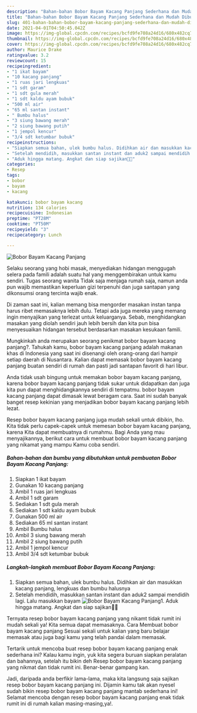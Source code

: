 ```yaml
---
description: "Bahan-bahan Bobor Bayam Kacang Panjang Sederhana dan Mudah Dibuat"
title: "Bahan-bahan Bobor Bayam Kacang Panjang Sederhana dan Mudah Dibuat"
slug: 401-bahan-bahan-bobor-bayam-kacang-panjang-sederhana-dan-mudah-dibuat
date: 2021-04-01T04:50:45.042Z
image: https://img-global.cpcdn.com/recipes/bcfd9fe708a24d16/680x482cq70/bobor-bayam-kacang-panjang-foto-resep-utama.jpg
thumbnail: https://img-global.cpcdn.com/recipes/bcfd9fe708a24d16/680x482cq70/bobor-bayam-kacang-panjang-foto-resep-utama.jpg
cover: https://img-global.cpcdn.com/recipes/bcfd9fe708a24d16/680x482cq70/bobor-bayam-kacang-panjang-foto-resep-utama.jpg
author: Maurice Drake
ratingvalue: 3.2
reviewcount: 15
recipeingredient:
- "1 ikat bayam"
- "10 kacang panjang"
- "1 ruas jari lengkuas"
- "1 sdt garam"
- "1 sdt gula merah"
- "1 sdt kaldu ayam bubuk"
- "500 ml air"
- "65 ml santan instant"
- " Bumbu halus"
- "3 siung bawang merah"
- "2 siung bawang putih"
- "1 jempol kencur"
- "3/4 sdt ketumbar bubuk"
recipeinstructions:
- "Siapkan semua bahan, ulek bumbu halus. Didihkan air dan masukkan kacang panjang, lengkuas dan bumbu halusnya"
- "Setelah mendidih, masukkan santan instant dan aduk2 sampai mendidih lagi. Lalu masukkan bayam"
- "Aduk hingga matang. Angkat dan siap sajikan🙏😋"
categories:
- Resep
tags:
- bobor
- bayam
- kacang

katakunci: bobor bayam kacang 
nutrition: 134 calories
recipecuisine: Indonesian
preptime: "PT28M"
cooktime: "PT50M"
recipeyield: "3"
recipecategory: Lunch

---
```



![Bobor Bayam Kacang Panjang](https://img-global.cpcdn.com/recipes/bcfd9fe708a24d16/680x482cq70/bobor-bayam-kacang-panjang-foto-resep-utama.jpg)

Selaku seorang yang hobi masak, menyediakan hidangan menggugah selera pada famili adalah suatu hal yang menggembirakan untuk kamu sendiri. Tugas seorang  wanita Tidak saja menjaga rumah saja, namun anda pun wajib memastikan keperluan gizi terpenuhi dan juga santapan yang dikonsumsi orang tercinta wajib enak.

Di zaman  saat ini, kalian memang bisa mengorder masakan instan tanpa harus ribet memasaknya lebih dulu. Tetapi ada juga mereka yang memang ingin menyajikan yang terlezat untuk keluarganya. Sebab, menghidangkan masakan yang diolah sendiri jauh lebih bersih dan kita pun bisa menyesuaikan hidangan tersebut berdasarkan masakan kesukaan famili. 



Mungkinkah anda merupakan seorang penikmat bobor bayam kacang panjang?. Tahukah kamu, bobor bayam kacang panjang adalah makanan khas di Indonesia yang saat ini disenangi oleh orang-orang dari hampir setiap daerah di Nusantara. Kalian dapat memasak bobor bayam kacang panjang buatan sendiri di rumah dan pasti jadi santapan favorit di hari libur.

Anda tidak usah bingung untuk memakan bobor bayam kacang panjang, karena bobor bayam kacang panjang tidak sukar untuk didapatkan dan juga kita pun dapat menghidangkannya sendiri di tempatmu. bobor bayam kacang panjang dapat dimasak lewat beragam cara. Saat ini sudah banyak banget resep kekinian yang menjadikan bobor bayam kacang panjang lebih lezat.

Resep bobor bayam kacang panjang juga mudah sekali untuk dibikin, lho. Kita tidak perlu capek-capek untuk memesan bobor bayam kacang panjang, karena Kita dapat membuatnya di rumahmu. Bagi Anda yang mau menyajikannya, berikut cara untuk membuat bobor bayam kacang panjang yang nikamat yang mampu Kamu coba sendiri.

<!--inarticleads1-->

##### Bahan-bahan dan bumbu yang dibutuhkan untuk pembuatan Bobor Bayam Kacang Panjang:

1. Siapkan 1 ikat bayam
1. Gunakan 10 kacang panjang
1. Ambil 1 ruas jari lengkuas
1. Ambil 1 sdt garam
1. Sediakan 1 sdt gula merah
1. Sediakan 1 sdt kaldu ayam bubuk
1. Gunakan 500 ml air
1. Sediakan 65 ml santan instant
1. Ambil  Bumbu halus
1. Ambil 3 siung bawang merah
1. Ambil 2 siung bawang putih
1. Ambil 1 jempol kencur
1. Ambil 3/4 sdt ketumbar bubuk




<!--inarticleads2-->

##### Langkah-langkah membuat Bobor Bayam Kacang Panjang:

1. Siapkan semua bahan, ulek bumbu halus. Didihkan air dan masukkan kacang panjang, lengkuas dan bumbu halusnya
1. Setelah mendidih, masukkan santan instant dan aduk2 sampai mendidih lagi. Lalu masukkan bayam
<img src="//assets-global.cpcdn.com/assets/icons/button_play-2c75c40dde080a61004c1f40b05d8f140eaff45d7e9e6481dc71c63d2e7c4909.png" alt="Bobor Bayam Kacang Panjang">1. Aduk hingga matang. Angkat dan siap sajikan🙏😋




Ternyata resep bobor bayam kacang panjang yang nikamt tidak rumit ini mudah sekali ya! Kita semua dapat memasaknya. Cara Membuat bobor bayam kacang panjang Sesuai sekali untuk kalian yang baru belajar memasak atau juga bagi kamu yang telah pandai dalam memasak.

Tertarik untuk mencoba buat resep bobor bayam kacang panjang enak sederhana ini? Kalau kamu ingin, yuk kita segera buruan siapkan peralatan dan bahannya, setelah itu bikin deh Resep bobor bayam kacang panjang yang nikmat dan tidak rumit ini. Benar-benar gampang kan. 

Jadi, daripada anda berfikir lama-lama, maka kita langsung saja sajikan resep bobor bayam kacang panjang ini. Dijamin kamu tak akan nyesel sudah bikin resep bobor bayam kacang panjang mantab sederhana ini! Selamat mencoba dengan resep bobor bayam kacang panjang enak tidak rumit ini di rumah kalian masing-masing,ya!.

